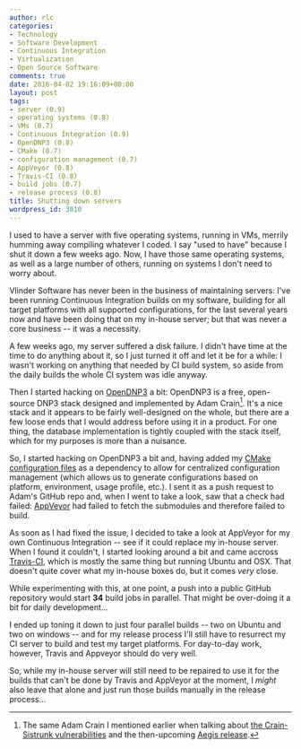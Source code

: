```yaml
---
author: rlc
categories:
- Technology
- Software Development
- Continuous Integration
- Virtualization
- Open Source Software
comments: true
date: 2016-04-02 19:16:09+00:00
layout: post
tags:
- server (0.9)
- operating systems (0.8)
- VMs (0.7)
- Continuous Integration (0.9)
- OpenDNP3 (0.8)
- CMake (0.7)
- configuration management (0.7)
- AppVeyor (0.8)
- Travis-CI (0.8)
- build jobs (0.7)
- release process (0.8)
title: Shutting down servers
wordpress_id: 3810
---
```


I used to have a server with five operating systems, running in VMs, merrily humming away compiling whatever I coded. I say "used to have" because I shut it down a few weeks ago. Now, I have those same operating systems, as well as a large number of others, running on systems I don't need to worry about.

<!--more-->

Vlinder Software has never been in the business of maintaining servers: I've been running Continuous Integration builds on my software, building for all target platforms with all supported configurations, for the last several years now and have been doing that on my in-house server; but that was never a core business -- it was a necessity.

A few weeks ago, my server suffered a disk failure. I didn't have time at the time to do anything about it, so I just turned it off and let it be for a while: I wasn't working on anything that needed by CI build system, so aside from the daily builds the whole CI system was idle anyway.

Then I started hacking on [OpenDNP3](https://dnp3.github.io/) a bit: OpenDNP3 is a free, open-source DNP3 stack designed and implemented by Adam Crain[^1]. It's a nice stack and it appears to be fairly well-designed on the whole, but there are a few loose ends that I would address before using it in a product. For one thing, the database implementation is tightly coupled with the stack itself, which for my purposes is more than a nuisance.

[^1]: The same Adam Crain I mentioned earlier when talking about [the Crain-Sistrunk vulnerabilities](/blog/2014/01/the-crain-sistrunk-vulnerabilities/) and the then-upcoming [Aegis release](/blog/2014/03/what-the-industry-should-do-with-the-upcoming-aegis-release/).

So, I started hacking on OpenDNP3 a bit and, having added my [CMake configuration files](https://github.com/VlinderSoftware/cmake) as a dependency to allow for centralized configuration management (which allows us to generate configurations based on platform, environment, usage profile, etc.). I sent it as a push request to Adam's GitHub repo and, when I went to take a look, saw that a check had failed: [AppVeyor](https://appveyor.com) had failed to fetch the submodules and therefore failed to build.

As soon as I had fixed the issue, I decided to take a look at AppVeyor for my own Continuous Integration -- see if it could replace my in-house server. When I found it couldn't, I started looking around a bit and came accross [Travis-CI](https://travis-ci.org), which is mostly the same thing but running Ubuntu and OSX. That doesn't quite cover what my in-house boxes do, but it comes _very_ close.

While experimenting with this, at one point, a push into a public GitHub repository would start **34** build jobs in parallel. That might be over-doing it a bit for daily development...

I ended up toning it down to just four parallel builds -- two on Ubuntu and two on windows -- and for my release process I'll still have to resurrect my CI server to build and test my target platforms. For day-to-day work, however, Travis and Appveyor should do very well.

So, while my in-house server will still need to be repaired to use it for the builds that can't be done by Travis and AppVeyor at the moment, I _might_ also leave that alone and just run those builds manually in the release process...